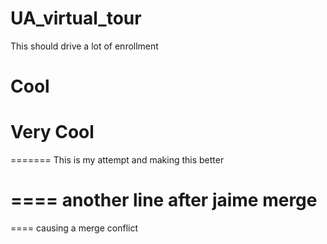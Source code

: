 # UA_virtual_tour

This should drive a lot of enrollment

# Cool

# Very Cool
=======
This is my attempt and making this better



====
another line after jaime merge
=======
====
causing a merge conflict
